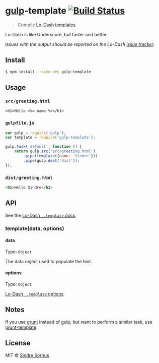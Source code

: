 # [gulp](http://gulpjs.com)-template [![Build Status](https://travis-ci.org/sindresorhus/gulp-template.svg?branch=master)](https://travis-ci.org/sindresorhus/gulp-template)

> Compile [Lo-Dash templates](http://lodash.com/docs#template)

Lo-Dash is like Underscore, but faster and better.

*Issues with the output should be reported on the Lo-Dash [issue tracker](https://github.com/lodash/lodash/issues).*


## Install

```sh
$ npm install --save-dev gulp-template
```


## Usage

### `src/greeting.html`

```erb
<h1>Hello <%= name %></h1>
```

### `gulpfile.js`

```js
var gulp = require('gulp');
var template = require('gulp-template');

gulp.task('default', function () {
	return gulp.src('src/greeting.html')
		.pipe(template({name: 'Sindre'}))
		.pipe(gulp.dest('dist'));
});
```

### `dist/greeting.html`

```html
<h1>Hello Sindre</h1>
```


## API

See the [Lo-Dash `_.template` docs](http://lodash.com/docs#template).

### template(data, options)

#### data

Type: `Object`

The data object used to populate the text.

#### options

Type: `Object`

[Lo-Dash `_.template` options](http://lodash.com/docs#template).


## Notes

If you use [grunt](http://gruntjs.com) instead of gulp, but want to perform a similar task, use [grunt-template](https://github.com/mathiasbynens/grunt-template).


## License

MIT © [Sindre Sorhus](http://sindresorhus.com)
